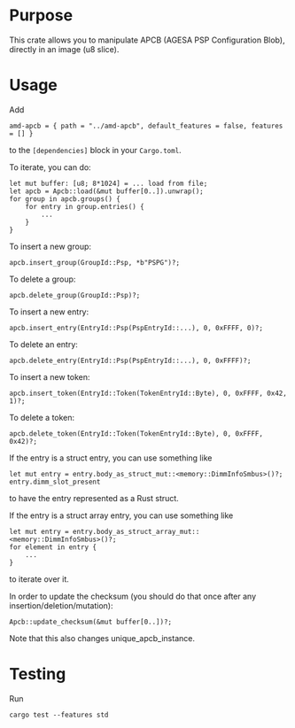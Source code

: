 # Purpose

This crate allows you to manipulate APCB (AGESA PSP Configuration Blob), directly in an image (u8 slice).

# Usage

Add

    amd-apcb = { path = "../amd-apcb", default_features = false, features = [] }

to the `[dependencies]` block in your `Cargo.toml`.

To iterate, you can do:

    let mut buffer: [u8; 8*1024] = ... load from file;
    let apcb = Apcb::load(&mut buffer[0..]).unwrap();
    for group in apcb.groups() {
        for entry in group.entries() {
            ...
        }
    }

To insert a new group:

    apcb.insert_group(GroupId::Psp, *b"PSPG")?;

To delete a group:

    apcb.delete_group(GroupId::Psp)?;

To insert a new entry:

    apcb.insert_entry(EntryId::Psp(PspEntryId::...), 0, 0xFFFF, 0)?;

To delete an entry:

    apcb.delete_entry(EntryId::Psp(PspEntryId::...), 0, 0xFFFF)?;

To insert a new token:

    apcb.insert_token(EntryId::Token(TokenEntryId::Byte), 0, 0xFFFF, 0x42, 1)?;

To delete a token:

    apcb.delete_token(EntryId::Token(TokenEntryId::Byte), 0, 0xFFFF, 0x42)?;

If the entry is a struct entry, you can use something like

    let mut entry = entry.body_as_struct_mut::<memory::DimmInfoSmbus>()?;
    entry.dimm_slot_present

to have the entry represented as a Rust struct.

If the entry is a struct array entry, you can use something like

    let mut entry = entry.body_as_struct_array_mut::<memory::DimmInfoSmbus>()?;
    for element in entry {
        ...
    }

to iterate over it.

In order to update the checksum (you should do that once after any insertion/deletion/mutation):

    Apcb::update_checksum(&mut buffer[0..])?;

Note that this also changes unique_apcb_instance.

# Testing

Run

    cargo test --features std
